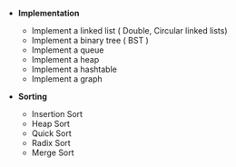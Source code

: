 * __Implementation__
  * Implement a linked list ( Double, Circular linked lists)
  * Implement a binary tree ( BST )
  * Implement a queue
  * Implement a heap
  * Implement a hashtable
  * Implement a graph

* __Sorting__
  * Insertion Sort
  * Heap Sort
  * Quick Sort
  * Radix Sort
  * Merge Sort